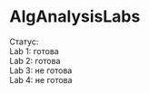 # AlgAnalysisLabs

Статус:<br />
Lab 1: готова<br />
Lab 2: готова<br />
Lab 3: не готова<br />
Lab 4: не готова<br />
